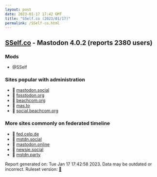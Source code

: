 ```yaml
---
layout: post
date: 2023-01-17 17:42 GMT
title: "SSelf.co (2023/01/17)"
permalink: /SSelf-co.html
---
```


## [SSelf.co](https://SSelf.co) - Mastodon 4.0.2 (reports 2380 users)

### Mods
 * @SSelf

### Sites popular with administration

* 🐘 [mastodon.social](/mastodon-social.html)
* 🐘 [fosstodon.org](/fosstodon-org.html)
* 🐘 [beachcom.org](/beachcom-org.html)
* 🐘 [mas.to](/mas-to.html)
* 🐘 [social.beachcom.org](/social-beachcom-org.html)

### More sites commonly on federated timeline

* 🐘 [fed.celp.de](/fed-celp-de.html)
* 🐘 [mstdn.social](/mstdn-social.html)
* 🐘 [mastodon.online](/mastodon-online.html)
* 🐘 [newsie.social](/newsie-social.html)
* 🐘 [mstdn.party](/mstdn-party.html)

Report generated on: Tue Jan 17 17:42:58 2023. Data may be outdated or incorrect.
Ruleset version: [🧁](/version-cupcake)
